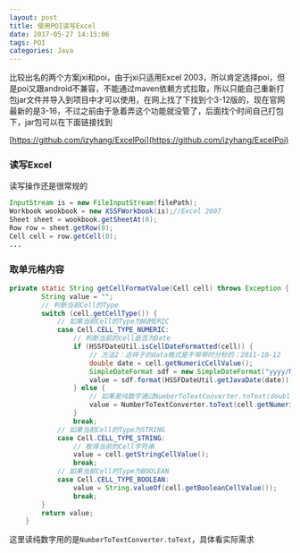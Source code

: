 ```yaml
---
layout: post
title: 使用POI读写Excel
date: 2017-05-27 14:15:06
tags: POI
categories: Java
---
```


比较出名的两个方案jxi和poi，由于jxi只适用Excel 2003，所以肯定选择poi，但是poi又跟android不兼容，不能通过maven依赖方式拉取，所以只能自己重新打包jar文件并导入到项目中才可以使用，在网上找了下找到个3-12版的，现在官网最新的是3-16，不过之前由于急着弄这个功能就没管了，后面找个时间自己打包下，jar包可以在下面链接找到

[https://github.com/izyhang/ExcelPoi](https://github.com/izyhang/ExcelPoi)

<!-- More -->

### 读写Excel
读写操作还是很常规的
``` java
InputStream is = new FileInputStream(filePath);
Workbook wookbook = new XSSFWorkbook(is);//Excel 2007
Sheet sheet = wookbook.getSheetAt(0);
Row row = sheet.getRow(0);
Cell cell = row.getCell(0);
...
```

### 取单元格内容
``` java
private static String getCellFormatValue(Cell cell) throws Exception {
        String value = "";
        // 判断当前Cell的Type
        switch (cell.getCellType()) {
            // 如果当前Cell的Type为NUMERIC
            case Cell.CELL_TYPE_NUMERIC:
                // 判断当前的cell是否为Date
                if (HSSFDateUtil.isCellDateFormatted(cell)) {
                    // 方法2：这样子的data格式是不带带时分秒的：2011-10-12
                    double date = cell.getNumericCellValue();
                    SimpleDateFormat sdf = new SimpleDateFormat("yyyy/MM/dd HH:mm", Locale.CHINA);
                    value = sdf.format(HSSFDateUtil.getJavaDate(date));
                } else {
                    // 如果是纯数字通过NumberToTextConverter.toText(double)将double转成string
                    value = NumberToTextConverter.toText(cell.getNumericCellValue());
                }
                break;
            // 如果当前Cell的Type为STRING
            case Cell.CELL_TYPE_STRING:
                // 取得当前的Cell字符串
                value = cell.getStringCellValue();
                break;
            // 如果当前Cell的Type为BOOLEAN
            case Cell.CELL_TYPE_BOOLEAN:
                value = String.valueOf(cell.getBooleanCellValue());
                break;
        }
        return value;
    }
```
这里读纯数字用的是`NumberToTextConverter.toText`，具体看实际需求
